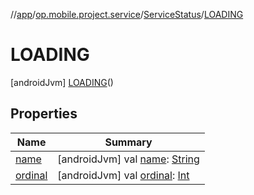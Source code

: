 //[app](../../../../index.md)/[op.mobile.project.service](../../index.md)/[ServiceStatus](../index.md)/[LOADING](index.md)



# LOADING  
 [androidJvm] [LOADING](index.md)()  
   


## Properties  
  
|  Name |  Summary | 
|---|---|
| <a name="op.mobile.project.service/ServiceStatus.LOADING/name/#/PointingToDeclaration/"></a>[name](name.md)| <a name="op.mobile.project.service/ServiceStatus.LOADING/name/#/PointingToDeclaration/"></a> [androidJvm] val [name](name.md): [String](https://kotlinlang.org/api/latest/jvm/stdlib/kotlin/-string/index.html)   <br>|
| <a name="op.mobile.project.service/ServiceStatus.LOADING/ordinal/#/PointingToDeclaration/"></a>[ordinal](ordinal.md)| <a name="op.mobile.project.service/ServiceStatus.LOADING/ordinal/#/PointingToDeclaration/"></a> [androidJvm] val [ordinal](ordinal.md): [Int](https://kotlinlang.org/api/latest/jvm/stdlib/kotlin/-int/index.html)   <br>|

